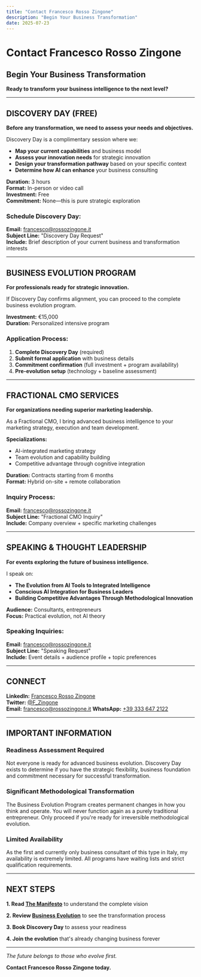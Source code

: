 ```yaml
---
title: "Contact Francesco Rosso Zingone"
description: "Begin Your Business Transformation"
date: 2025-07-23
---
```


# Contact Francesco Rosso Zingone
## Begin Your Business Transformation

**Ready to transform your business intelligence to the next level?**

---

## DISCOVERY DAY (FREE)

**Before any transformation, we need to assess your needs and objectives.**

Discovery Day is a complimentary session where we:
- **Map your current capabilities** and business model
- **Assess your innovation needs** for strategic innovation
- **Design your transformation pathway** based on your specific context
- **Determine how AI can enhance** your business consulting

**Duration:** 3 hours  
**Format:** In-person or video call  
**Investment:** Free  
**Commitment:** None—this is pure strategic exploration

### **Schedule Discovery Day:**
**Email:** francesco@rossozingone.it  
**Subject Line:** "Discovery Day Request"  
**Include:** Brief description of your current business and transformation interests

---

## BUSINESS EVOLUTION PROGRAM

**For professionals ready for strategic innovation.**

If Discovery Day confirms alignment, you can proceed to the complete business evolution program.

**Investment:** €15,000  
**Duration:** Personalized intensive program

### **Application Process:**
1. **Complete Discovery Day** (required)
2. **Submit formal application** with business details
3. **Commitment confirmation** (full investment + program availability)
4. **Pre-evolution setup** (technology + baseline assessment)

---

## FRACTIONAL CMO SERVICES

**For organizations needing superior marketing leadership.**

As a Fractional CMO, I bring advanced business intelligence to your marketing strategy, execution and team development.

**Specializations:**
- AI-integrated marketing strategy
- Team evolution and capability building  
- Competitive advantage through cognitive integration

**Duration:** Contracts starting from 6 months  
**Format:** Hybrid on-site + remote collaboration

### **Inquiry Process:**
**Email:** francesco@rossozingone.it  
**Subject Line:** "Fractional CMO Inquiry"  
**Include:** Company overview + specific marketing challenges

---

## SPEAKING & THOUGHT LEADERSHIP

**For events exploring the future of business intelligence.**

I speak on:
- **The Evolution from AI Tools to Integrated Intelligence**
- **Conscious AI Integration for Business Leaders**
- **Building Competitive Advantages Through Methodological Innovation**

**Audience:** Consultants, entrepreneurs  
**Focus:** Practical evolution, not AI theory

### **Speaking Inquiries:**
**Email:** francesco@rossozingone.it  
**Subject Line:** "Speaking Request"  
**Include:** Event details + audience profile + topic preferences

---

## CONNECT

**LinkedIn:** [Francesco Rosso Zingone](https://linkedin.com/in/francescozingone)  
**Twitter:** [@F_Zingone](https://twitter.com/F_Zingone)  
**Email:** francesco@rossozingone.it
**WhatsApp:** [+39 333 647 2122](https://wa.me/393336472122)

---

## IMPORTANT INFORMATION

### **Readiness Assessment Required**
Not everyone is ready for advanced business evolution. Discovery Day exists to determine if you have the strategic flexibility, business foundation and commitment necessary for successful transformation.

### **Significant Methodological Transformation**
The Business Evolution Program creates permanent changes in how you think and operate. You will never function again as a purely traditional entrepreneur. Only proceed if you're ready for irreversible methodological evolution.

### **Limited Availability**
As the first and currently only business consultant of this type in Italy, my availability is extremely limited. All programs have waiting lists and strict qualification requirements.

---

## NEXT STEPS

**1. Read [The Manifesto](/manifesto)** to understand the complete vision

**2. Review [Business Evolution](/evolution)** to see the transformation process

**3. Book Discovery Day** to assess your readiness

**4. Join the evolution** that's already changing business forever

---

*The future belongs to those who evolve first.*

**Contact Francesco Rosso Zingone today.**